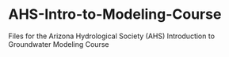 # AHS-Intro-to-Modeling-Course
Files for the Arizona Hydrological Society (AHS) Introduction to Groundwater Modeling Course
